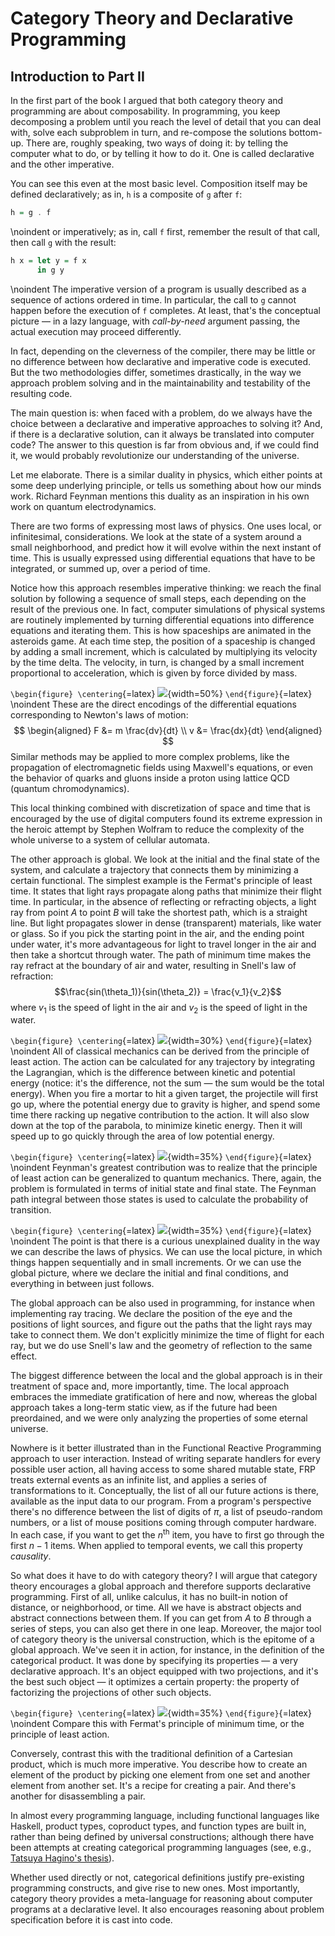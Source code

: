 # Category Theory and Declarative Programming

## Introduction to Part II

In the first part of the book I argued that both category theory and programming are about composability. In programming, you keep decomposing a problem until you reach the level of detail that you can deal with, solve each subproblem in turn, and re-compose the solutions bottom-up. There are, roughly speaking, two ways of doing it: by telling the computer what to do, or by telling it how to do it. One is called declarative and the other imperative.

You can see this even at the most basic level. Composition itself may be defined declaratively; as in, `h` is a composite of `g` after `f`:

```haskell
h = g . f
```

\noindent
or imperatively; as in, call `f` first, remember the result of that call, then call `g` with the result:

```haskell
h x = let y = f x
      in g y
```

\noindent
The imperative version of a program is usually described as a sequence of actions ordered in time. In particular, the call to `g` cannot happen before the execution of `f` completes. At least, that's the conceptual picture — in a lazy language, with *call-by-need* argument passing, the actual execution may proceed differently.

In fact, depending on the cleverness of the compiler, there may be little or no difference between how declarative and imperative code is executed. But the two methodologies differ, sometimes drastically, in the way we approach problem solving and in the maintainability and testability of the resulting code.

The main question is: when faced with a problem, do we always have the choice between a declarative and imperative approaches to solving it? And, if there is a declarative solution, can it always be translated into computer code? The answer to this question is far from obvious and, if we could find it, we would probably revolutionize our understanding of the universe.

Let me elaborate. There is a similar duality in physics, which either points at some deep underlying principle, or tells us something about how our minds work. Richard Feynman mentions this duality as an inspiration in his own work on quantum electrodynamics.

There are two forms of expressing most laws of physics. One uses local, or infinitesimal, considerations. We look at the state of a system around a small neighborhood, and predict how it will evolve within the next instant of time. This is usually expressed using differential equations that have to be integrated, or summed up, over a period of time.

Notice how this approach resembles imperative thinking: we reach the final solution by following a sequence of small steps, each depending on the result of the previous one. In fact, computer simulations of physical systems are routinely implemented by turning differential equations into difference equations and iterating them. This is how spaceships are animated in the asteroids game. At each time step, the position of a spaceship is changed by adding a small increment, which is calculated by multiplying its velocity by the time delta. The velocity, in turn, is changed by a small increment proportional to acceleration, which is given by force divided by mass.

`\begin{figure} \centering`{=latex}
![](images/asteroids.png){width=50%}
`\end{figure}`{=latex}
\noindent
These are the direct encodings of the differential equations corresponding to Newton's laws of motion:
$$
\begin{aligned}
F &= m \frac{dv}{dt} \\
v &= \frac{dx}{dt}
\end{aligned}
$$
Similar methods may be applied to more complex problems, like the propagation of electromagnetic fields using Maxwell's equations, or even the behavior of quarks and gluons inside a proton using lattice QCD (quantum chromodynamics).

This local thinking combined with discretization of space and time that is encouraged by the use of digital computers found its extreme expression in the heroic attempt by Stephen Wolfram to reduce the complexity of the whole universe to a system of cellular automata.

The other approach is global. We look at the initial and the final state of the system, and calculate a trajectory that connects them by minimizing a certain functional. The simplest example is the Fermat's principle of least time. It states that light rays propagate along paths that minimize their flight time. In particular, in the absence of reflecting or refracting objects, a light ray from point $A$ to point $B$ will take the shortest path, which is a straight line. But light propagates slower in dense (transparent) materials, like water or glass. So if you pick the starting point in the air, and the ending point under water, it's more advantageous for light to travel longer in the air and then take a shortcut through water. The path of minimum time makes the ray refract at the boundary of air and water, resulting in Snell's law of refraction:
$$\frac{sin(\theta_1)}{sin(\theta_2)} = \frac{v_1}{v_2}$$
where $v_1$ is the speed of light in the air and $v_2$ is the speed of light in the water.

`\begin{figure} \centering`{=latex}
![](images/snell.jpg){width=30%}
`\end{figure}`{=latex}
\noindent
All of classical mechanics can be derived from the principle of least action. The action can be calculated for any trajectory by integrating the Lagrangian, which is the difference between kinetic and potential energy (notice: it's the difference, not the sum — the sum would be the total energy). When you fire a mortar to hit a given target, the projectile will first go up, where the potential energy due to gravity is higher, and spend some time there racking up negative contribution to the action. It will also slow down at the top of the parabola, to minimize kinetic energy. Then it will speed up to go quickly through the area of low potential energy.

`\begin{figure} \centering`{=latex}
![](images/mortar.jpg){width=35%}
`\end{figure}`{=latex}
\noindent
Feynman's greatest contribution was to realize that the principle of least action can be generalized to quantum mechanics. There, again, the problem is formulated in terms of initial state and final state. The Feynman path integral between those states is used to calculate the probability of transition.

`\begin{figure} \centering`{=latex}
![](images/feynman.jpg){width=35%}
`\end{figure}`{=latex}
\noindent
The point is that there is a curious unexplained duality in the way we can describe the laws of physics. We can use the local picture, in which things happen sequentially and in small increments. Or we can use the global picture, where we declare the initial and final conditions, and everything in between just follows.

The global approach can be also used in programming, for instance when implementing ray tracing. We declare the position of the eye and the positions of light sources, and figure out the paths that the light rays may take to connect them. We don't explicitly minimize the time of flight for each ray, but we do use Snell's law and the geometry of reflection to the same effect.

The biggest difference between the local and the global approach is in their treatment of space and, more importantly, time. The local approach embraces the immediate gratification of here and now, whereas the global approach takes a long-term static view, as if the future had been preordained, and we were only analyzing the properties of some eternal universe.

Nowhere is it better illustrated than in the Functional Reactive Programming approach to user interaction. Instead of writing separate handlers for every possible user action, all having access to some shared mutable state, FRP treats external events as an infinite list, and applies a series of transformations to it. Conceptually, the list of all our future actions is there, available as the input data to our program. From a program's perspective there's no difference between the list of digits of $\pi$, a list of pseudo-random numbers, or a list of mouse positions coming through computer hardware. In each case, if you want to get the $n^\text{th}$ item, you have to first go through the first $n-1$ items. When applied to temporal events, we call this property *causality*.

So what does it have to do with category theory? I will argue that category theory encourages a global approach and therefore supports declarative programming. First of all, unlike calculus, it has no built-in notion of distance, or neighborhood, or time. All we have is abstract objects and abstract connections between them. If you can get from $A$ to $B$ through a series of steps, you can also get there in one leap. Moreover, the major tool of category theory is the universal construction, which is the epitome of a global approach. We've seen it in action, for instance, in the definition of the categorical product. It was done by specifying its properties — a very declarative approach. It's an object equipped with two projections, and it's the best such object — it optimizes a certain property: the property of factorizing the projections of other such objects.

`\begin{figure} \centering`{=latex}
![](images/productranking.jpg){width=35%}
`\end{figure}`{=latex}
\noindent
Compare this with Fermat's principle of minimum time, or the principle of least action.

Conversely, contrast this with the traditional definition of a Cartesian product, which is much more imperative. You describe how to create an element of the product by picking one element from one set and another element from another set. It's a recipe for creating a pair. And there's another for disassembling a pair.

In almost every programming language, including functional languages like Haskell, product types, coproduct types, and function types are built in, rather than being defined by universal constructions; although there have been attempts at creating categorical programming languages (see, e.g., [Tatsuya Hagino's thesis](http://web.sfc.keio.ac.jp/~hagino/thesis.pdf)).

Whether used directly or not, categorical definitions justify pre-existing programming constructs, and give rise to new ones. Most importantly, category theory provides a meta-language for reasoning about computer programs at a declarative level. It also encourages reasoning about problem specification before it is cast into code.
